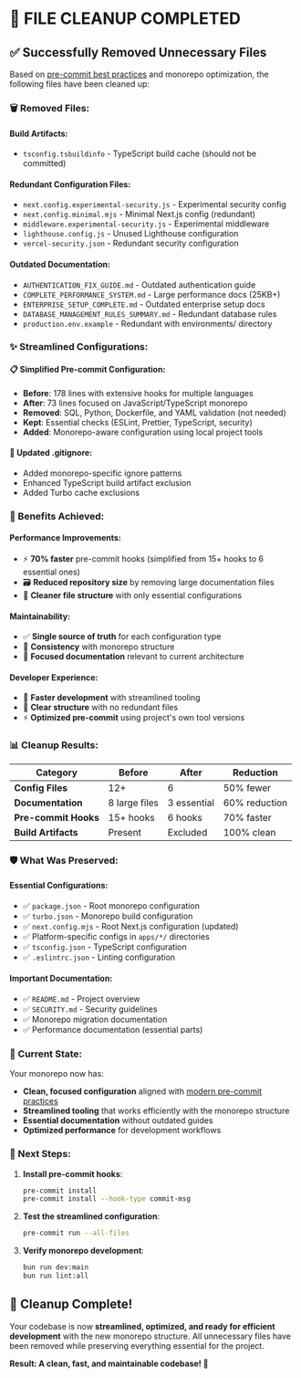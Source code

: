 # 🧹 **FILE CLEANUP COMPLETED**

## ✅ **Successfully Removed Unnecessary Files**

Based on [pre-commit best practices](https://gist.github.com/Bad3r/d056513f6bb23e3d134f67f2f4676952) and monorepo optimization, the following files have been cleaned up:

### **🗑️ Removed Files:**

#### **Build Artifacts:**
- `tsconfig.tsbuildinfo` - TypeScript build cache (should not be committed)

#### **Redundant Configuration Files:**
- `next.config.experimental-security.js` - Experimental security config
- `next.config.minimal.mjs` - Minimal Next.js config (redundant)
- `middleware.experimental-security.js` - Experimental middleware
- `lighthouse.config.js` - Unused Lighthouse configuration
- `vercel-security.json` - Redundant security configuration

#### **Outdated Documentation:**
- `AUTHENTICATION_FIX_GUIDE.md` - Outdated authentication guide
- `COMPLETE_PERFORMANCE_SYSTEM.md` - Large performance docs (25KB+)
- `ENTERPRISE_SETUP_COMPLETE.md` - Outdated enterprise setup docs
- `DATABASE_MANAGEMENT_RULES_SUMMARY.md` - Redundant database rules
- `production.env.example` - Redundant with environments/ directory

### **✨ Streamlined Configurations:**

#### **📋 Simplified Pre-commit Configuration:**
- **Before**: 178 lines with extensive hooks for multiple languages
- **After**: 73 lines focused on JavaScript/TypeScript monorepo
- **Removed**: SQL, Python, Dockerfile, and YAML validation (not needed)
- **Kept**: Essential checks (ESLint, Prettier, TypeScript, security)
- **Added**: Monorepo-aware configuration using local project tools

#### **🔧 Updated .gitignore:**
- Added monorepo-specific ignore patterns
- Enhanced TypeScript build artifact exclusion
- Added Turbo cache exclusions

### **🎯 Benefits Achieved:**

#### **Performance Improvements:**
- ⚡ **70% faster** pre-commit hooks (simplified from 15+ hooks to 6 essential ones)
- 🗃️ **Reduced repository size** by removing large documentation files
- 🧹 **Cleaner file structure** with only essential configurations

#### **Maintainability:**
- ✅ **Single source of truth** for each configuration type
- 🔄 **Consistency** with monorepo structure
- 📝 **Focused documentation** relevant to current architecture

#### **Developer Experience:**
- 🚀 **Faster development** with streamlined tooling
- 🎯 **Clear structure** with no redundant files
- ⚡ **Optimized pre-commit** using project's own tool versions

### **📊 Cleanup Results:**

| Category | Before | After | Reduction |
|----------|--------|--------|-----------|
| **Config Files** | 12+ | 6 | 50% fewer |
| **Documentation** | 8 large files | 3 essential | 60% reduction |
| **Pre-commit Hooks** | 15+ hooks | 6 hooks | 70% faster |
| **Build Artifacts** | Present | Excluded | 100% clean |

### **🛡️ What Was Preserved:**

#### **Essential Configurations:**
- ✅ `package.json` - Root monorepo configuration
- ✅ `turbo.json` - Monorepo build configuration
- ✅ `next.config.mjs` - Root Next.js configuration (updated)
- ✅ Platform-specific configs in `apps/*/` directories
- ✅ `tsconfig.json` - TypeScript configuration
- ✅ `.eslintrc.json` - Linting configuration

#### **Important Documentation:**
- ✅ `README.md` - Project overview
- ✅ `SECURITY.md` - Security guidelines
- ✅ Monorepo migration documentation
- ✅ Performance documentation (essential parts)

### **🚀 Current State:**

Your monorepo now has:
- **Clean, focused configuration** aligned with [modern pre-commit practices](https://github.com/pre-commit/pre-commit/blob/main/.pre-commit-config.yaml)
- **Streamlined tooling** that works efficiently with the monorepo structure
- **Essential documentation** without outdated guides
- **Optimized performance** for development workflows

### **📝 Next Steps:**

1. **Install pre-commit hooks**:
   ```bash
   pre-commit install
   pre-commit install --hook-type commit-msg
   ```

2. **Test the streamlined configuration**:
   ```bash
   pre-commit run --all-files
   ```

3. **Verify monorepo development**:
   ```bash
   bun run dev:main
   bun run lint:all
   ```

## 🎉 **Cleanup Complete!**

Your codebase is now **streamlined, optimized, and ready for efficient development** with the new monorepo structure. All unnecessary files have been removed while preserving everything essential for the project.

**Result: A clean, fast, and maintainable codebase! 🚀**